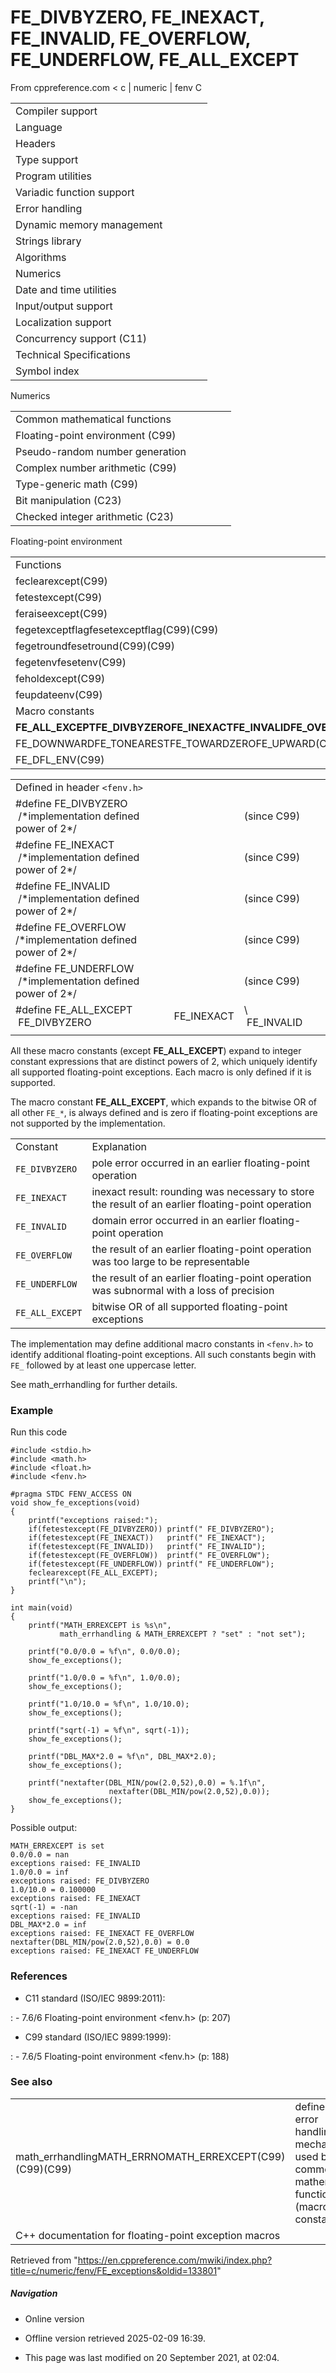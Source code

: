 # FE_DIVBYZERO, FE_INEXACT, FE_INVALID, FE_OVERFLOW, FE_UNDERFLOW, FE_ALL_EXCEPT

From cppreference.com
< c‎ | numeric‎ | fenv
 C

|  |  |  |  |  |
| --- | --- | --- | --- | --- |
| Compiler support | | | | |
| Language | | | | |
| Headers | | | | |
| Type support | | | | |
| Program utilities | | | | |
| Variadic function support | | | | |
| Error handling | | | | |
| Dynamic memory management | | | | |
| Strings library | | | | |
| Algorithms | | | | |
| Numerics | | | | |
| Date and time utilities | | | | |
| Input/output support | | | | |
| Localization support | | | | |
| Concurrency support (C11) | | | | |
| Technical Specifications | | | | |
| Symbol index | | | | |

 Numerics

|  |  |  |  |  |
| --- | --- | --- | --- | --- |
| Common mathematical functions | | | | |
| Floating-point environment (C99) | | | | |
| Pseudo-random number generation | | | | |
| Complex number arithmetic (C99) | | | | |
| Type-generic math (C99) | | | | |
| Bit manipulation (C23) | | | | |
| Checked integer arithmetic (C23) | | | | |

 Floating-point environment

|  |  |  |  |  |
| --- | --- | --- | --- | --- |
| Functions | | | | |
| feclearexcept(C99) | | | | |
| fetestexcept(C99) | | | | |
| feraiseexcept(C99) | | | | |
| fegetexceptflagfesetexceptflag(C99)(C99) | | | | |
| fegetroundfesetround(C99)(C99) | | | | |
| fegetenvfesetenv(C99) | | | | |
| feholdexcept(C99) | | | | |
| feupdateenv(C99) | | | | |
| Macro constants | | | | |
| ****FE_ALL_EXCEPTFE_DIVBYZEROFE_INEXACTFE_INVALIDFE_OVERFLOWFE_UNDERFLOW****(C99) | | | | |
| FE_DOWNWARDFE_TONEARESTFE_TOWARDZEROFE_UPWARD(C99) | | | | |
| FE_DFL_ENV(C99) | | | | |

|  |  |  |
| --- | --- | --- |
| Defined in header `<fenv.h>` |  |  |
| #define FE_DIVBYZERO    /\*implementation defined power of 2\*/ |  | (since C99) |
| #define FE_INEXACT      /\*implementation defined power of 2\*/ |  | (since C99) |
| #define FE_INVALID      /\*implementation defined power of 2\*/ |  | (since C99) |
| #define FE_OVERFLOW     /\*implementation defined power of 2\*/ |  | (since C99) |
| #define FE_UNDERFLOW    /\*implementation defined power of 2\*/ |  | (since C99) |
| #define FE_ALL_EXCEPT  FE_DIVBYZERO | FE_INEXACT | \                         FE_INVALID | FE_OVERFLOW |  \                        FE_UNDERFLOW |  | (since C99) |
|  |  |  |

All these macro constants (except ****FE_ALL_EXCEPT****) expand to integer constant expressions that are distinct powers of 2, which uniquely identify all supported floating-point exceptions. Each macro is only defined if it is supported.

The macro constant ****FE_ALL_EXCEPT****, which expands to the bitwise OR of all other `FE_*`, is always defined and is zero if floating-point exceptions are not supported by the implementation.

|  |  |
| --- | --- |
| Constant | Explanation |
| `FE_DIVBYZERO` | pole error occurred in an earlier floating-point operation |
| `FE_INEXACT` | inexact result: rounding was necessary to store the result of an earlier floating-point operation |
| `FE_INVALID` | domain error occurred in an earlier floating-point operation |
| `FE_OVERFLOW` | the result of an earlier floating-point operation was too large to be representable |
| `FE_UNDERFLOW` | the result of an earlier floating-point operation was subnormal with a loss of precision |
| `FE_ALL_EXCEPT` | bitwise OR of all supported floating-point exceptions |

The implementation may define additional macro constants in `<fenv.h>` to identify additional floating-point exceptions. All such constants begin with `FE_` followed by at least one uppercase letter.

See math_errhandling for further details.

### Example

Run this code

```
#include <stdio.h>
#include <math.h>
#include <float.h>
#include <fenv.h>
 
#pragma STDC FENV_ACCESS ON
void show_fe_exceptions(void)
{
    printf("exceptions raised:");
    if(fetestexcept(FE_DIVBYZERO)) printf(" FE_DIVBYZERO");
    if(fetestexcept(FE_INEXACT))   printf(" FE_INEXACT");
    if(fetestexcept(FE_INVALID))   printf(" FE_INVALID");
    if(fetestexcept(FE_OVERFLOW))  printf(" FE_OVERFLOW");
    if(fetestexcept(FE_UNDERFLOW)) printf(" FE_UNDERFLOW");
    feclearexcept(FE_ALL_EXCEPT);
    printf("\n");
}
 
int main(void)
{
    printf("MATH_ERREXCEPT is %s\n",
           math_errhandling & MATH_ERREXCEPT ? "set" : "not set");
 
    printf("0.0/0.0 = %f\n", 0.0/0.0);
    show_fe_exceptions();
 
    printf("1.0/0.0 = %f\n", 1.0/0.0);
    show_fe_exceptions();
 
    printf("1.0/10.0 = %f\n", 1.0/10.0);
    show_fe_exceptions();
 
    printf("sqrt(-1) = %f\n", sqrt(-1));
    show_fe_exceptions();
 
    printf("DBL_MAX*2.0 = %f\n", DBL_MAX*2.0);
    show_fe_exceptions();
 
    printf("nextafter(DBL_MIN/pow(2.0,52),0.0) = %.1f\n",
                      nextafter(DBL_MIN/pow(2.0,52),0.0));
    show_fe_exceptions();
}

```

Possible output:

```
MATH_ERREXCEPT is set
0.0/0.0 = nan
exceptions raised: FE_INVALID
1.0/0.0 = inf
exceptions raised: FE_DIVBYZERO
1.0/10.0 = 0.100000
exceptions raised: FE_INEXACT
sqrt(-1) = -nan
exceptions raised: FE_INVALID
DBL_MAX*2.0 = inf
exceptions raised: FE_INEXACT FE_OVERFLOW
nextafter(DBL_MIN/pow(2.0,52),0.0) = 0.0
exceptions raised: FE_INEXACT FE_UNDERFLOW

```

### References

- C11 standard (ISO/IEC 9899:2011):

:   - 7.6/6 Floating-point environment <fenv.h> (p: 207)

- C99 standard (ISO/IEC 9899:1999):

:   - 7.6/5 Floating-point environment <fenv.h> (p: 188)

### See also

|  |  |
| --- | --- |
| math_errhandlingMATH_ERRNOMATH_ERREXCEPT(C99)(C99)(C99) | defines the error handling mechanism used by the common mathematical functions   (macro constant) |
| C++ documentation for floating-point exception macros | |

Retrieved from "<https://en.cppreference.com/mwiki/index.php?title=c/numeric/fenv/FE_exceptions&oldid=133801>"

##### Navigation

- Online version
- Offline version retrieved 2025-02-09 16:39.

- This page was last modified on 20 September 2021, at 02:04.